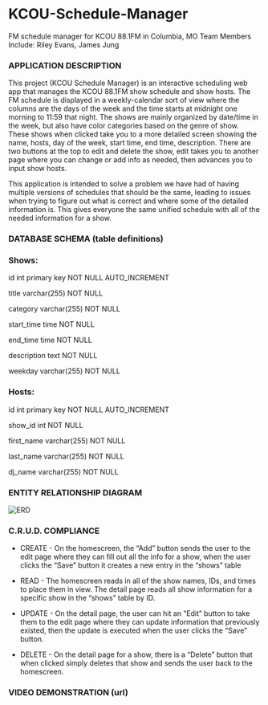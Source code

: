 # KCOU-Schedule-Manager
FM schedule manager for KCOU 88.1FM in Columbia, MO
Team Members Include: Riley Evans, James Jung

### APPLICATION DESCRIPTION
This project (KCOU Schedule Manager) is an interactive scheduling web app that manages the KCOU 88.1FM show schedule and show hosts.  The FM schedule is displayed in a weekly-calendar sort of view where the columns are the days of the week and the time starts at midnight one morning to 11:59 that night.  The shows are mainly organized by date/time in the week, but also have color categories based on the genre of show.  These shows when clicked take you to a more detailed screen showing the name, hosts, day of the week, start time, end time, description.  There are two buttons at the top to edit and delete the show, edit takes you to another page where you can change or add info as needed, then advances you to input show hosts.

This application is intended to solve a problem we have had of having multiple versions of schedules that should be the same, leading to issues when trying to figure out what is correct and where some of the detailed information is.  This gives everyone the same unified schedule with all of the needed information for a show.

### DATABASE SCHEMA (table definitions)

### Shows:

id int primary key NOT NULL AUTO_INCREMENT

title varchar(255) NOT NULL

category varchar(255) NOT NULL

start_time time NOT NULL

end_time time NOT NULL

description text NOT NULL

weekday varchar(255) NOT NULL

### Hosts:

id int primary key NOT NULL AUTO_INCREMENT

show_id int NOT NULL

first_name varchar(255) NOT NULL

last_name varchar(255) NOT NULL

dj_name varchar(255) NOT NULL

### ENTITY RELATIONSHIP DIAGRAM
![ERD](https://lh5.googleusercontent.com/Ia-Ezx6dUFHjeoGYWfea2D8xLhVxtpwhMBXj27CnfYlfaX71bzyeis87Vpqro_gGxtsT2MR6mjravM9AKAo=w1440-h744-rw)

### C.R.U.D. COMPLIANCE
 - CREATE - On the homescreen, the “Add” button sends the user to the edit page where they can fill out all the info for a show, when the user clicks the “Save” button it creates a new entry in the “shows” table

 - READ - The homescreen reads in all of the show names, IDs, and times to place them in view.  The detail page reads all show information for a specific show in the “shows” table by ID.

 - UPDATE - On the detail page, the user can hit an “Edit” button to take them to the edit page where they can update information that previously existed, then the update is executed when the user clicks the “Save” button.
 - DELETE - On the detail page for a show, there is a “Delete” button that when clicked simply deletes that show and sends the user back to the homescreen.

### VIDEO DEMONSTRATION (url)
